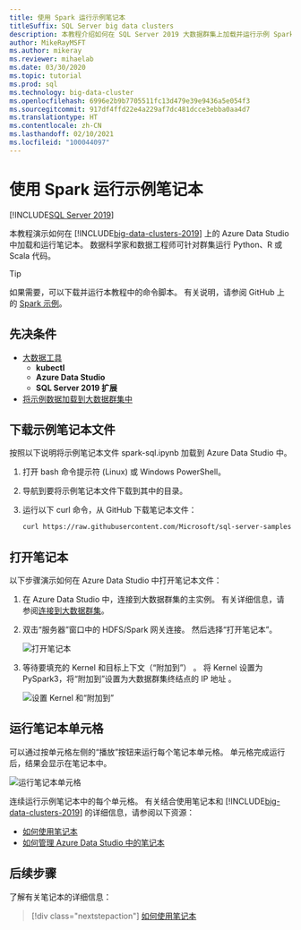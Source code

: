 ```yaml
---
title: 使用 Spark 运行示例笔记本
titleSuffix: SQL Server big data clusters
description: 本教程介绍如何在 SQL Server 2019 大数据群集上加载并运行示例 Spark 笔记本。
author: MikeRayMSFT
ms.author: mikeray
ms.reviewer: mihaelab
ms.date: 03/30/2020
ms.topic: tutorial
ms.prod: sql
ms.technology: big-data-cluster
ms.openlocfilehash: 6996e2b9b7705511fc13d479e39e9436a5e054f3
ms.sourcegitcommit: 917df4ffd22e4a229af7dc481dcce3ebba0aa4d7
ms.translationtype: HT
ms.contentlocale: zh-CN
ms.lasthandoff: 02/10/2021
ms.locfileid: "100044097"
---
```

# <a name="run-a-sample-notebook-using-spark"></a>使用 Spark 运行示例笔记本

[!INCLUDE[SQL Server 2019](../includes/applies-to-version/sqlserver2019.md)]

本教程演示如何在 [!INCLUDE[big-data-clusters-2019](../includes/ssbigdataclusters-ver15.md)] 上的 Azure Data Studio 中加载和运行笔记本。 数据科学家和数据工程师可针对群集运行 Python、R 或 Scala 代码。

> [!TIP]
> 如果需要，可以下载并运行本教程中的命令脚本。 有关说明，请参阅 GitHub 上的 [Spark 示例](https://github.com/Microsoft/sql-server-samples/tree/master/samples/features/sql-big-data-cluster/spark)。

## <a name="prerequisites"></a><a id="prereqs"></a>先决条件

- [大数据工具](deploy-big-data-tools.md)
   - **kubectl**
   - **Azure Data Studio**
   - **SQL Server 2019 扩展**
- [将示例数据加载到大数据群集中](tutorial-load-sample-data.md)

## <a name="download-the-sample-notebook-file"></a>下载示例笔记本文件

按照以下说明将示例笔记本文件 spark-sql.ipynb 加载到 Azure Data Studio 中。

1. 打开 bash 命令提示符 (Linux) 或 Windows PowerShell。

1. 导航到要将示例笔记本文件下载到其中的目录。

1. 运行以下 curl 命令，从 GitHub 下载笔记本文件：

   ```bash
   curl https://raw.githubusercontent.com/Microsoft/sql-server-samples/master/samples/features/sql-big-data-cluster/spark/data-loading/transform-csv-files.ipynb -o transform-csv-files.ipynb
   ```

## <a name="open-the-notebook"></a>打开笔记本

以下步骤演示如何在 Azure Data Studio 中打开笔记本文件：

1. 在 Azure Data Studio 中，连接到大数据群集的主实例。 有关详细信息，请参阅[连接到大数据群集](connect-to-big-data-cluster.md)。

1. 双击“服务器”窗口中的 HDFS/Spark 网关连接。 然后选择“打开笔记本”。

   ![打开笔记本](media/notebook-tutorial-spark/azure-data-studio-open-notebook.png)

1. 等待要填充的 Kernel 和目标上下文（“附加到”） 。 将 Kernel 设置为 PySpark3，将“附加到”设置为大数据群集终结点的 IP 地址  。

   ![设置 Kernel 和“附加到”](media/notebook-tutorial-spark/set-kernel-and-attach-to.png)

## <a name="run-the-notebook-cells"></a>运行笔记本单元格

可以通过按单元格左侧的“播放”按钮来运行每个笔记本单元格。 单元格完成运行后，结果会显示在笔记本中。

![运行笔记本单元格](media/notebook-tutorial-spark/run-notebook-cell.png)

连续运行示例笔记本中的每个单元格。 有关结合使用笔记本和 [!INCLUDE[big-data-clusters-2019](../includes/ssbigdataclusters-ss-nover.md)] 的详细信息，请参阅以下资源：

- [如何使用笔记本](../azure-data-studio/notebooks/notebooks-guidance.md)
- [如何管理 Azure Data Studio 中的笔记本](notebooks-manage-bdc.md)

## <a name="next-steps"></a>后续步骤

了解有关笔记本的详细信息：
> [!div class="nextstepaction"]
> [如何使用笔记本](../azure-data-studio/notebooks/notebooks-guidance.md)